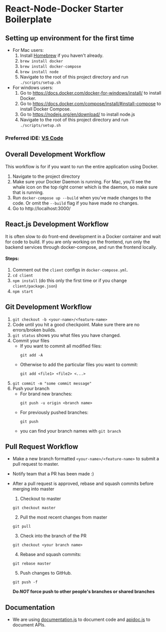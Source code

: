 # React-Node-Docker Starter Boilerplate

## Setting up environment for the first time
* For Mac users:
  1. Install [Homebrew](https://brew.sh/) if you haven't already. 
  2. `brew install docker`
  3. `brew install docker-compose`
  4. `brew install node`
  5. Navigate to the root of this project directory and run `./scripts/setup.sh`
* For windows users:
  1. Go to https://docs.docker.com/docker-for-windows/install/ to install Docker.
  2. Go to https://docs.docker.com/compose/install/#install-compose to install Docker Compose.
  3. Go to https://nodejs.org/en/download/ to install node.js
  4. Navigate to the root of this project directory and run `./scripts/setup.sh`
### Preferred IDE: [VS Code](https://code.visualstudio.com/)


## Overall Development Workflow
This workflow is for if you want to run the entire application using Docker.
1. Navigate to the project directory
2. Make sure your Docker Daemon is running. For Mac, you'll see the whale icon on the top right corner which is the daemon, so make sure that is running.
3. Run `docker-compose up --build` when you've made changes to the code. Or omit the `--build` flag if you have made no changes.
4. Go to http://localhost:3000/

## React.js Development Workflow
It is often slow to do front-end development in a Docker container and wait for code to build. If you are only working on the frontend, run only the backend services through docker-compose, and run the frontend locally.
#### Steps:
1. Comment out the `client` configs in `docker-compose.yml`.
2. `cd client`
3. `npm install` (do this only the first time or if you change `client/package.json`)
4. `npm start`

## Git Development Workflow
1. `git checkout -b <your-name>/<feature-name>`
2. Code until you hit a good checkpoint. Make sure there are no errors/broken builds.
3. `git status` shows you what files you have changed.
4. Commit your files
    * If you want to commit all modified files:
      ```
      git add -A
      ```
    * Otherwise to add the particular files you want to commit:
      ```
      git add <file1> <file2> <...>
      ```
5. `git commit -m "some commit message"`
6. Push your branch
    * For brand new branches:
      ```
      git push -u origin <branch name>
      ```
    * For previously pushed branches:
      ```
      git push
      ```
    * you can find your branch names with `git branch` 

## Pull Request Workflow
* Make a new branch formatted `<your-name>/<feature-name>` to submit a pull request to master.
* Notify team that a PR has been made :)
* After a pull request is approved, rebase and squash commits before merging into master
    1. Checkout to master
    
    ```shell
    git checkout master
    ```
    2. Pull the most recent changes from master
    
    ```shell
    git pull
    ```

    3. Check into the branch of the PR

    ```shell
    git checkout <your branch name>
    ```

    4. Rebase and squash commits:

    ```shell
    git rebase master
    ```

    5. Push changes to GitHub.

    ```shell
    git push -f
    ```
    **Do _NOT_ force push to other people's branches or shared branches**

## Documentation
* We are using [documentation.js](https://github.com/documentationjs/documentation) to document code and [apidoc.js](http://apidocjs.com) to document APIs.